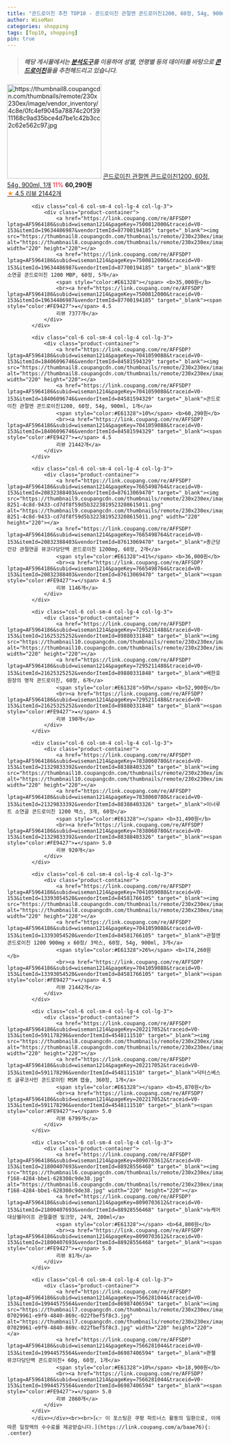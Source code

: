 ```yaml
---
title: "콘드로이친 추천 TOP10 - 콘드로이친 관절엔 콘드로이친1200, 60정, 54g, 900ml, 1개"
author: WiseMan
categories: shopping
tags: [Top10, shopping]
pin: true
---
```


> ##### 해당 게시물에서는 [**분석도구**](https://itemscout.io/)를 이용하여 **성별**, **연령별** 등의 데이터를 바탕으로 [**콘드로이친**](https://link.coupang.com/a/baae76)들을 추천해드리고 있습니다.
<div class="container"><div class="row">
            <div class="col-6 col-sm-4 col-lg-4 col-lg-3">
                <div class="product-container">
                    <a href="https://link.coupang.com/re/AFFSDP?lptag=AF5964186&subid=wiseman1214&pageKey=7041059088&traceid=V0-153&itemId=18406096746&vendorItemId=84581594329" target="_blank"><img src="https://thumbnail8.coupangcdn.com/thumbnails/remote/230x230ex/image/vendor_inventory/4c8e/0fc4ef9045a78874c20f3911168c9ad35bce4d7be1c42b3cc2c62e562c97.jpg" alt="https://thumbnail8.coupangcdn.com/thumbnails/remote/230x230ex/image/vendor_inventory/4c8e/0fc4ef9045a78874c20f3911168c9ad35bce4d7be1c42b3cc2c62e562c97.jpg" width="220" height="220"></a>
                    <a href="https://link.coupang.com/re/AFFSDP?lptag=AF5964186&subid=wiseman1214&pageKey=7041059088&traceid=V0-153&itemId=18406096746&vendorItemId=84581594329" target="_blank">콘드로이친 관절엔 콘드로이친1200, 60정, 54g, 900ml, 1개</a>
                    <span style="color:#E61328">11%</span> <b>60,290원</b>
                    <br><a href="https://link.coupang.com/re/AFFSDP?lptag=AF5964186&subid=wiseman1214&pageKey=7041059088&traceid=V0-153&itemId=18406096746&vendorItemId=84581594329" target="_blank"><span style="color:#FE9427">★</span> 4.5
                    리뷰 21442개</a>
                </div>
            </div>
            
            <div class="col-6 col-sm-4 col-lg-4 col-lg-3">
                <div class="product-container">
                    <a href="https://link.coupang.com/re/AFFSDP?lptag=AF5964186&subid=wiseman1214&pageKey=7500812000&traceid=V0-153&itemId=19634486987&vendorItemId=87700194185" target="_blank"><img src="https://thumbnail8.coupangcdn.com/thumbnails/remote/230x230ex/image/vendor_inventory/16c6/81c0af8b047534887ce7fa79da29ab4c6db142f34c8ba03f56a3acac16c8.jpg" alt="https://thumbnail8.coupangcdn.com/thumbnails/remote/230x230ex/image/vendor_inventory/16c6/81c0af8b047534887ce7fa79da29ab4c6db142f34c8ba03f56a3acac16c8.jpg" width="220" height="220"></a>
                    <a href="https://link.coupang.com/re/AFFSDP?lptag=AF5964186&subid=wiseman1214&pageKey=7500812000&traceid=V0-153&itemId=19634486987&vendorItemId=87700194185" target="_blank">웰핏 소연골 콘드로이친 1200 MBP, 60정, 5개</a>
                    <span style="color:#E61328"></span> <b>35,000원</b>
                    <br><a href="https://link.coupang.com/re/AFFSDP?lptag=AF5964186&subid=wiseman1214&pageKey=7500812000&traceid=V0-153&itemId=19634486987&vendorItemId=87700194185" target="_blank"><span style="color:#FE9427">★</span> 4.5
                    리뷰 7377개</a>
                </div>
            </div>
            
            <div class="col-6 col-sm-4 col-lg-4 col-lg-3">
                <div class="product-container">
                    <a href="https://link.coupang.com/re/AFFSDP?lptag=AF5964186&subid=wiseman1214&pageKey=7041059088&traceid=V0-153&itemId=18406096746&vendorItemId=84581594329" target="_blank"><img src="https://thumbnail8.coupangcdn.com/thumbnails/remote/230x230ex/image/vendor_inventory/4c8e/0fc4ef9045a78874c20f3911168c9ad35bce4d7be1c42b3cc2c62e562c97.jpg" alt="https://thumbnail8.coupangcdn.com/thumbnails/remote/230x230ex/image/vendor_inventory/4c8e/0fc4ef9045a78874c20f3911168c9ad35bce4d7be1c42b3cc2c62e562c97.jpg" width="220" height="220"></a>
                    <a href="https://link.coupang.com/re/AFFSDP?lptag=AF5964186&subid=wiseman1214&pageKey=7041059088&traceid=V0-153&itemId=18406096746&vendorItemId=84581594329" target="_blank">콘드로이친 관절엔 콘드로이친1200, 60정, 54g, 900ml, 1개</a>
                    <span style="color:#E61328">10%</span> <b>60,290원</b>
                    <br><a href="https://link.coupang.com/re/AFFSDP?lptag=AF5964186&subid=wiseman1214&pageKey=7041059088&traceid=V0-153&itemId=18406096746&vendorItemId=84581594329" target="_blank"><span style="color:#FE9427">★</span> 4.5
                    리뷰 21442개</a>
                </div>
            </div>
            
            <div class="col-6 col-sm-4 col-lg-4 col-lg-3">
                <div class="product-container">
                    <a href="https://link.coupang.com/re/AFFSDP?lptag=AF5964186&subid=wiseman1214&pageKey=7665498764&traceid=V0-153&itemId=20832388403&vendorItemId=87613069470" target="_blank"><img src="https://thumbnail9.coupangcdn.com/thumbnails/remote/230x230ex/image/retail/images/c26b4724-8251-4c8d-9433-cd7df8f59d5b3223819523208615011.png" alt="https://thumbnail9.coupangcdn.com/thumbnails/remote/230x230ex/image/retail/images/c26b4724-8251-4c8d-9433-cd7df8f59d5b3223819523208615011.png" width="220" height="220"></a>
                    <a href="https://link.coupang.com/re/AFFSDP?lptag=AF5964186&subid=wiseman1214&pageKey=7665498764&traceid=V0-153&itemId=20832388403&vendorItemId=87613069470" target="_blank">종근당건강 관절연골 뮤코다당단백 콘드로이친 1200mg, 60정, 2개</a>
                    <span style="color:#E61328">41%</span> <b>36,000원</b>
                    <br><a href="https://link.coupang.com/re/AFFSDP?lptag=AF5964186&subid=wiseman1214&pageKey=7665498764&traceid=V0-153&itemId=20832388403&vendorItemId=87613069470" target="_blank"><span style="color:#FE9427">★</span> 4.5
                    리뷰 1146개</a>
                </div>
            </div>
            
            <div class="col-6 col-sm-4 col-lg-4 col-lg-3">
                <div class="product-container">
                    <a href="https://link.coupang.com/re/AFFSDP?lptag=AF5964186&subid=wiseman1214&pageKey=7295211488&traceid=V0-153&itemId=21625325252&vendorItemId=89880331848" target="_blank"><img src="https://thumbnail10.coupangcdn.com/thumbnails/remote/230x230ex/image/vendor_inventory/530e/4f5218df216bd8354dc0abeb04ba60aa2a4401b541d80f53ce8ab8f41f4b.jpg" alt="https://thumbnail10.coupangcdn.com/thumbnails/remote/230x230ex/image/vendor_inventory/530e/4f5218df216bd8354dc0abeb04ba60aa2a4401b541d80f53ce8ab8f41f4b.jpg" width="220" height="220"></a>
                    <a href="https://link.coupang.com/re/AFFSDP?lptag=AF5964186&subid=wiseman1214&pageKey=7295211488&traceid=V0-153&itemId=21625325252&vendorItemId=89880331848" target="_blank">배한호 원장의 명작 콘드로이친, 60정, 6개</a>
                    <span style="color:#E61328">50%</span> <b>52,900원</b>
                    <br><a href="https://link.coupang.com/re/AFFSDP?lptag=AF5964186&subid=wiseman1214&pageKey=7295211488&traceid=V0-153&itemId=21625325252&vendorItemId=89880331848" target="_blank"><span style="color:#FE9427">★</span> 4.5
                    리뷰 190개</a>
                </div>
            </div>
            
            <div class="col-6 col-sm-4 col-lg-4 col-lg-3">
                <div class="product-container">
                    <a href="https://link.coupang.com/re/AFFSDP?lptag=AF5964186&subid=wiseman1214&pageKey=7838060780&traceid=V0-153&itemId=21329833392&vendorItemId=88388403326" target="_blank"><img src="https://thumbnail10.coupangcdn.com/thumbnails/remote/230x230ex/image/vendor_inventory/743a/ac1d0bca393f1796f034d75d4309d341b98e3e8748121cbd831511886f7b.jpg" alt="https://thumbnail10.coupangcdn.com/thumbnails/remote/230x230ex/image/vendor_inventory/743a/ac1d0bca393f1796f034d75d4309d341b98e3e8748121cbd831511886f7b.jpg" width="220" height="220"></a>
                    <a href="https://link.coupang.com/re/AFFSDP?lptag=AF5964186&subid=wiseman1214&pageKey=7838060780&traceid=V0-153&itemId=21329833392&vendorItemId=88388403326" target="_blank">이너루트 소연골 콘드로이친 1200 맥스, 3개, 60정</a>
                    <span style="color:#E61328"></span> <b>31,490원</b>
                    <br><a href="https://link.coupang.com/re/AFFSDP?lptag=AF5964186&subid=wiseman1214&pageKey=7838060780&traceid=V0-153&itemId=21329833392&vendorItemId=88388403326" target="_blank"><span style="color:#FE9427">★</span> 5.0
                    리뷰 920개</a>
                </div>
            </div>
            
            <div class="col-6 col-sm-4 col-lg-4 col-lg-3">
                <div class="product-container">
                    <a href="https://link.coupang.com/re/AFFSDP?lptag=AF5964186&subid=wiseman1214&pageKey=7041059088&traceid=V0-153&itemId=13393054520&vendorItemId=84581766105" target="_blank"><img src="https://thumbnail8.coupangcdn.com/thumbnails/remote/230x230ex/image/vendor_inventory/36d3/6741ef9363619be9db0f5fe6f8c3e16baee3cbd90e6995f10ab4c4bcc382.jpg" alt="https://thumbnail8.coupangcdn.com/thumbnails/remote/230x230ex/image/vendor_inventory/36d3/6741ef9363619be9db0f5fe6f8c3e16baee3cbd90e6995f10ab4c4bcc382.jpg" width="220" height="220"></a>
                    <a href="https://link.coupang.com/re/AFFSDP?lptag=AF5964186&subid=wiseman1214&pageKey=7041059088&traceid=V0-153&itemId=13393054520&vendorItemId=84581766105" target="_blank">관절엔 콘드로이친 1200 900mg x 60정/ 3박스, 60정, 54g, 900ml, 3개</a>
                    <span style="color:#E61328">26%</span> <b>174,260원</b>
                    <br><a href="https://link.coupang.com/re/AFFSDP?lptag=AF5964186&subid=wiseman1214&pageKey=7041059088&traceid=V0-153&itemId=13393054520&vendorItemId=84581766105" target="_blank"><span style="color:#FE9427">★</span> 4.5
                    리뷰 21442개</a>
                </div>
            </div>
            
            <div class="col-6 col-sm-4 col-lg-4 col-lg-3">
                <div class="product-container">
                    <a href="https://link.coupang.com/re/AFFSDP?lptag=AF5964186&subid=wiseman1214&pageKey=202217052&traceid=V0-153&itemId=591178296&vendorItemId=4548111510" target="_blank"><img src="https://thumbnail8.coupangcdn.com/thumbnails/remote/230x230ex/image/vendor_inventory/4156/200c182bd1c77a2d2bd3ea597d4d0a66b6b5966b395aa1ff234e72562e12.jpg" alt="https://thumbnail8.coupangcdn.com/thumbnails/remote/230x230ex/image/vendor_inventory/4156/200c182bd1c77a2d2bd3ea597d4d0a66b6b5966b395aa1ff234e72562e12.jpg" width="220" height="220"></a>
                    <a href="https://link.coupang.com/re/AFFSDP?lptag=AF5964186&subid=wiseman1214&pageKey=202217052&traceid=V0-153&itemId=591178296&vendorItemId=4548111510" target="_blank">닥터스베스트 글루코사민 콘드로이틴 MSM 캡슐, 360정, 1개</a>
                    <span style="color:#E61328"></span> <b>45,870원</b>
                    <br><a href="https://link.coupang.com/re/AFFSDP?lptag=AF5964186&subid=wiseman1214&pageKey=202217052&traceid=V0-153&itemId=591178296&vendorItemId=4548111510" target="_blank"><span style="color:#FE9427">★</span> 5.0
                    리뷰 6799개</a>
                </div>
            </div>
            
            <div class="col-6 col-sm-4 col-lg-4 col-lg-3">
                <div class="product-container">
                    <a href="https://link.coupang.com/re/AFFSDP?lptag=AF5964186&subid=wiseman1214&pageKey=8090703612&traceid=V0-153&itemId=21800407693&vendorItemId=88928556468" target="_blank"><img src="https://thumbnail6.coupangcdn.com/thumbnails/remote/230x230ex/image/retail/images/2024/03/07/17/3/01c30858-f168-4284-bbe1-628308c9de38.jpg" alt="https://thumbnail6.coupangcdn.com/thumbnails/remote/230x230ex/image/retail/images/2024/03/07/17/3/01c30858-f168-4284-bbe1-628308c9de38.jpg" width="220" height="220"></a>
                    <a href="https://link.coupang.com/re/AFFSDP?lptag=AF5964186&subid=wiseman1214&pageKey=8090703612&traceid=V0-153&itemId=21800407693&vendorItemId=88928556468" target="_blank">뉴케어 대상웰라이프 관절플랜 밀크맛, 24개, 200ml</a>
                    <span style="color:#E61328"></span> <b>64,800원</b>
                    <br><a href="https://link.coupang.com/re/AFFSDP?lptag=AF5964186&subid=wiseman1214&pageKey=8090703612&traceid=V0-153&itemId=21800407693&vendorItemId=88928556468" target="_blank"><span style="color:#FE9427">★</span> 5.0
                    리뷰 81개</a>
                </div>
            </div>
            
            <div class="col-6 col-sm-4 col-lg-4 col-lg-3">
                <div class="product-container">
                    <a href="https://link.coupang.com/re/AFFSDP?lptag=AF5964186&subid=wiseman1214&pageKey=7566281044&traceid=V0-153&itemId=19944575564&vendorItemId=86987406594" target="_blank"><img src="https://thumbnail7.coupangcdn.com/thumbnails/remote/230x230ex/image/retail/images/602478407774496-07029961-e9f9-4840-869c-022fbef5f8c3.jpg" alt="https://thumbnail7.coupangcdn.com/thumbnails/remote/230x230ex/image/retail/images/602478407774496-07029961-e9f9-4840-869c-022fbef5f8c3.jpg" width="220" height="220"></a>
                    <a href="https://link.coupang.com/re/AFFSDP?lptag=AF5964186&subid=wiseman1214&pageKey=7566281044&traceid=V0-153&itemId=19944575564&vendorItemId=86987406594" target="_blank">콴첼 뮤코다당단백 콘드로이친+ 60g, 60정, 1개</a>
                    <span style="color:#E61328">10%</span> <b>18,900원</b>
                    <br><a href="https://link.coupang.com/re/AFFSDP?lptag=AF5964186&subid=wiseman1214&pageKey=7566281044&traceid=V0-153&itemId=19944575564&vendorItemId=86987406594" target="_blank"><span style="color:#FE9427">★</span> 5.0
                    리뷰 2860개</a>
                </div>
            </div>
            </div></div><br><br>[👉 이 포스팅은 쿠팡 파트너스 활동의 일환으로, 이에 따른 일정액의 수수료를 제공받습니다.](https://link.coupang.com/a/baae76){: .center}